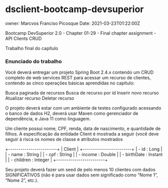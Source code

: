 # dsclient-bootcamp-devsuperior

owner: Marcvos Franciso Picosque
Date: 2021-03-23T01:22:00Z

Bootcamp DevSuperior 2.0 - Chapter 01-29 - Final chapter assignment - API Clients CRUD

Trabalho final do capítulo

###  Enunciado do trabalho  ###

Você deverá entregar um projeto Spring Boot 2.4.x contendo um CRUD completo de web services REST 
para acessar um recurso de clientes, contendo as cinco operações básicas aprendidas no capítulo:

Busca paginada de recursos
Busca de recurso por id
Inserir novo recurso
Atualizar recurso
Deletar recurso

O projeto deverá estar com um ambiente de testes configurado acessando o banco de dados H2, deverá 
usar Maven como gerenciador de dependência, e Java 11 como linguagem.

Um cliente possui nome, CPF, renda, data de nascimento, e quantidade de filhos. A especificação da 
entidade Client é mostrada a seguir (você deve seguir à risca os nomes de classe e atributos mostrados 

+------------------------+
|         Client         |
+------------------------+
| - id : Long            |
| - name : String        |
| - cpf : String         |
| - income : Double      |
| - birthDate : Instant  |
| - children : Integer   |
+------------------------+

Seu projeto deverá fazer um seed de pelo menos 10 clientes com dados SIGNIFICATIVOS
(não é para usar dados sem significado como “Nome 1”, “Nome 2”, etc.).
